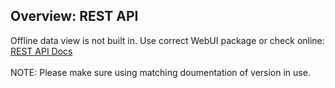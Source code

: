 ## Overview: REST API

Offline data view is not built in. Use correct WebUI package or check online:
<a href="https://github.com/Slider0007/AI-on-the-edge-device/tree/develop/docs/API/REST" target="_blank">REST API Docs</a><br>
<br>
NOTE: Please make sure using matching doumentation of version in use.
